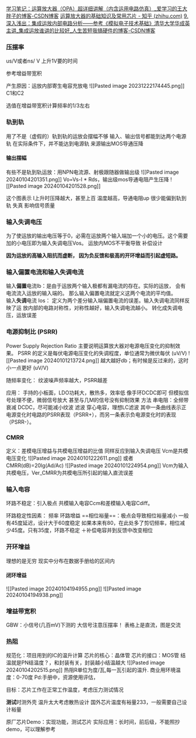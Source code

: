 [学习笔记：运算放大器（OPA）超详细讲解（内含运用电路仿真）_爱学习的王大胖子的博客-CSDN博客](https://blog.csdn.net/qq_43547520/article/details/117904638)
[运算放大器的基础知识及常用芯片 - 知乎 (zhihu.com)](https://zhuanlan.zhihu.com/p/401410636)
[9.深入浅出：集成运放内部电路分析——参考《模拟电子技术基础》清华大学华成英主讲_集成运放谁讲的比较好_人生苦短我搞硬件的博客-CSDN博客](https://blog.csdn.net/Hardware_harder/article/details/105430500)

### 压摆率
us/V或者ns/ V
上升1V要的时间

参考增益带宽积

产生原因：运放内部寄生电容充放电
![[Pasted image 20231222174445.png]]
C1和C2

选值在增益带宽积计算频率的1/3左右


### 轨到轨
用了不是（虚假的）轨到轨的运放会摆幅不够
输入、输出信号都能到达两个电源轨
	在实际条件下，并不能达到电源轨
		来源输出MOS导通压降 
#### 输出摆幅
有些不是轨到轨运放：用NPN电流源、射极跟随器做输出级
![[Pasted image 20240104201351.png]]
Vo=Vs-I * Rds，输出级mos导通电阻产生压降
![[Pasted image 20240104201528.png]]

这个图表示
	I上升时压降越大，甚至上百
	温度越高，导通电阻up
很少能偏到轨到轨
	失真
	影响信号质量
### 输入失调电压
为了使运放的输出电压等于0，必需在运放两个输入端加一个小的电压。这个需要加的小电压即为输入失调电压Vos。
	运放内MOS不平衡导致
	补偿设计

**因为运放的高输入阻抗而虚断，
因为负反馈和极高的开环增益而引起虚短路。**


### 输入偏置电流和输入失调电流  
输入**偏置**电流Ib：是由于运放两个输入极都有漏电流的存在。实际的运放， 会有电流流入运放的输入端的。 那么输入偏置电流就定义这两个电流的平均值。  
输入**失调**电流 Ios： 定义为两个差分输入端偏置电流的误差。输入失调电流同样反映了运 放内部的电路对称性，对称性越好，输入失调电流越小。
转化成失调电压，运放误差


### 电源抑制比 (PSRR) 
Power Supply Rejection Ratio
主要说明运算放大器对电源电压变化的抑制效果。 PSRR 的定义是每伏电源电压变化的失调程度，单位通常为微伏每伏 (uV/V)
![[Pasted image 20240101213724.png]]
越大越好db；有时候是反过来的，这时小一点更好 (uV/V)

随频率变化：
	纹波噪声频率越大，PSRR越差

应用：
	手持的小板面，LDO功耗大，散热多，效率低
		像手环DCDC即可
	但模拟信号处理不便，微弱信号放大
甚至与几M的信号没有抑制效果
方法
	串电阻：全频带衰减
	DCDC，尽可能减小纹波
	滤波
		穿心电容，理想LC滤波
其中一条曲线表示正电源变化时电路的PSRR表现（PSRR+），而另一条表示负电源变化时的表现（PSRR-）。

### CMRR  
定义：差模电压增益与共模电压增益的比值
同样反应到输入失调电压
Vcm是共模电压变化
 ![[Pasted image 20240101222611.png]]
或者CMRR(dB)=20lg(Ad/Ac)
![[Pasted image 20240101224954.png]]
Vcm为输入共模电压，Ver_CMRR为共模电压所引起的输入直流误差

### 输入电容
环路不稳定：引入极点
共模输入电容Ccm和差模输入电容Cdiff。

环路稳定性因素：
	频率
	环路增益
	==相位裕量==：极点会导致相位裕量减小
		一般有45度延迟，设计大于60度稳定
		如果本来有80，在此处多了剪切频率，相位减少45度。只有35度，环路不稳定
＋补偿电容并到反馈中改变相位

### 开环增益
理想的是无穷
现实中分布在数据手册给的区间内

#### 闭环增益
![[Pasted image 20240104194955.png]]
![[Pasted image 20240104194938.png]]

### 增益带宽积

GBW：小信号(几百mV)下测的
大信号注意压摆率！
表格上是直流，图是交流

### 热阻
规范化：项目用到的IC的温升计算
	芯片的核心：晶体管
	芯片的接口：MOS管
	结温就是PN结温度？，和封装有关，封装越小结温越大
![[Pasted image 20240104202515.png]]
	热阻R单位为度/瓦,每一瓦引起的温升.
	商业用环境温度：0-70度
	Pd:手册中，资源使用评估，

目标：芯片工作在正常工作温度，考虑压力测试情况

**测试**时测外壳
温升太大考虑散热设计
国外芯片温度有裕量233，一般需要自己设计裕量

原厂芯片Demo：实现功能，测试芯片
实际应用：长时间，前后级，不能照抄demo，可以理解参考  
